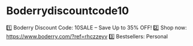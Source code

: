 # Boderrydiscountcode10
1️⃣ Boderry Discount Code: 10SALE – Save Up to 35% OFF! 2️⃣ Shop now: https://www.boderry.com/?ref=rhczzeyv 3️⃣ Bestsellers: Personal 
